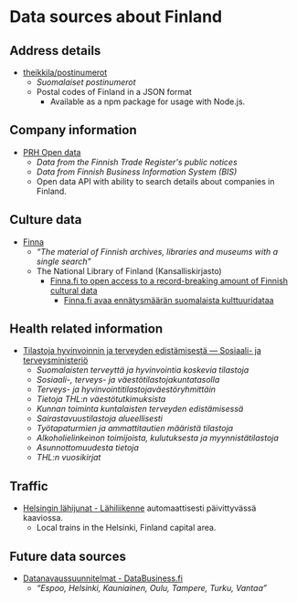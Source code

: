 # Data sources about Finland




## Address details

- [theikkila/postinumerot](https://github.com/theikkila/postinumerot)
  - _Suomalaiset postinumerot_
  - Postal codes of Finland in a JSON format
    - Available as a npm package for usage with Node.js.


## Company information

- [PRH Open data](http://avoindata.prh.fi/index_en.html)
  - _Data from the Finnish Trade Register's public notices_
  - _Data from Finnish Business Information System (BIS)_
  - Open data API with ability to search details about companies in Finland.


## Culture data

- [Finna](https://www.finna.fi/?lng=en-gb)
  - _“The material of Finnish archives, libraries and museums with a single search”_
  - The National Library of Finland (Kansalliskirjasto)
    - [Finna.fi to open access to a record-breaking amount of Finnish cultural data](http://www.nationallibrary.fi/en/finnafi-open-access-record-breaking-amount-finnish-cultural-data)
      - [Finna.fi avaa ennätysmäärän suomalaista kulttuuridataa](http://kansalliskirjasto.fi/fi/finnafi-avaa-enn%C3%A4tysm%C3%A4%C3%A4r%C3%A4n-suomalaista-kulttuuridataa)


## Health related information

- [Tilastoja hyvinvoinnin ja terveyden edistämisestä — Sosiaali- ja terveysministeriö](http://stm.fi/tilastot/tilastoja-hyvinvoinnin-ja-terveyden-edistamisesta)
  - _Suomalaisten terveyttä ja hyvinvointia koskevia tilastoja_
  - _Sosiaali-, terveys- ja väestötilastojakuntatasolla_
  - _Terveys- ja hyvinvointitilastojaväestöryhmittäin_
  - _Tietoja THL:n väestötutkimuksista_
  - _Kunnan toiminta kuntalaisten terveyden edistämisessä_
  - _Sairastavuustilastoja alueellisesti_
  - _Työtapaturmien ja ammattitautien määristä tilastoja_
  - _Alkoholielinkeinon toimijoista, kulutuksesta ja myynnistätilastoja_
  - _Asunnottomuudesta tietoja_
  - _THL:n vuosikirjat_


## Traffic

- [Helsingin lähijunat - Lähiliikenne](http://liikenne.hylly.org/rata/lahi/) automaattisesti päivittyvässä kaaviossa.
  - Local trains in the Helsinki, Finland capital area.


## Future data sources

- [Datanavaussuunnitelmat - DataBusiness.fi](http://databusiness.fi/suunnitelmat/)
  - _“Espoo, Helsinki, Kauniainen, Oulu, Tampere, Turku, Vantaa”_
